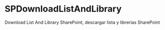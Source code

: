 # SPDownloadListAndLibrary
Download List And Library SharePoint, descargar lista y librerias SharePoint
